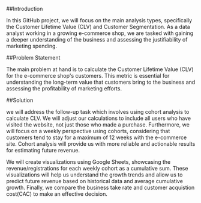 ##Introduction

In this GitHub project, we will focus on the main analysis types, specifically the Customer Lifetime Value (CLV) and Customer Segmentation. As a data analyst working in a growing e-commerce shop, we are tasked with gaining a deeper understanding of the business and assessing the justifiability of marketing spending. 

##Problem Statement

The main problem at hand is to calculate the Customer Lifetime Value (CLV) for the e-commerce shop's customers. This metric is essential for understanding the long-term value that customers bring to the business and assessing the profitability of marketing efforts.

##Solution

 we will address the follow-up task which involves using cohort analysis to calculate CLV. We will adjust our calculations to include all users who have visited the website, not just those who made a purchase. Furthermore, we will focus on a weekly perspective using cohorts, considering that customers tend to stay for a maximum of 12 weeks with the e-commerce site. Cohort analysis will provide us with more reliable and actionable results for estimating future revenue.

We will create visualizations using Google Sheets, showcasing the revenue/registrations for each weekly cohort as a cumulative sum. These visualizations will help us understand the growth trends and allow us to predict future revenue based on historical data and average cumulative growth. Finally, we compare the business take rate and customer acquistion cost(CAC) to make an effective decision. 

